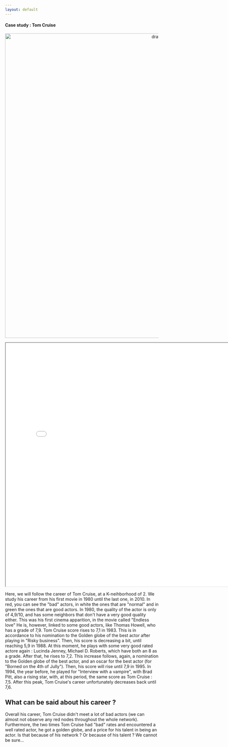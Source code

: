 ```yaml
---
layout: default
---
```


#### Case study : Tom Cruise

<p align="center">
  <img src="image/1241136.png" alt="drawing" width="1000"/>
</p>

<iframe src="network/main.html" width="800" height="800"></iframe>

Here, we will follow the career of Tom Cruise, at a K-neihborhood of 2. We study his career from his first movie in 1980 until the last one, in 2010. In red, you can see the "bad" actors, in white the ones that are "normal" and in green the ones that are good actors.
In 1980, the quality of the actor is only of 4,9/10, and has some neighbors that don't have a very good quality either. This was his first cinema apparition, in the movie called "Endless love"
He is, however, linked to some good actors, like Thomas Howell, who has a grade of 7,9. Tom Cruise score rises to 7,1 in 1983. This is in accordance to his nomination to the Golden globe of the best actor after playing in "Risky business". Then, his score is decreasing a bit, until reaching 5,9 in 1988. At this moment, he plays with some very good rated actore again : Lucinda Jenney, Michael D. Roberts,  which have both an 8 as a grade. After that, he rises to 7,2. This increase follows, again, a nomination to the Golden globe of the best actor, and an oscar for the best actor (for "Borned on the 4th of Jully"). Then, his score will rise until 7,9 in 1995. In 1994, the year before, he played for "Interview with a vampire", with Brad Pitt, also a rising star, with, at this period, the same score as Tom Cruise : 7,5. After this peak, Tom Cruise's career unfortunately decreases back until 7,6. 

## What can be said about his career ? 

Overall his career, Tom Cruise didn't meet a lot of bad actors (we can almost not observe any red nodes throughout the whole network). Furthermore, the two times Tom Cruise had "bad" rates and encountered a well rated actor, he got a golden globe, and a price for his talent in being an actor. Is that because of his network ? Or because of his talent ? We cannot be sure... 
